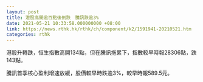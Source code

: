 ```yaml
---
layout: post
title: 港股高開逾百點後倒跌　騰訊跌逾3%
date: 2021-05-21 10:33:58.000000000 +08:00
link: https://news.rthk.hk/rthk/ch/component/k2/1591941-20210521.htm
categories: rthk
---
```


港股升轉跌，恒生指數高開134點，但在騰訊拖累下，指數較早時報28306點，跌143點。

騰訊首季核心盈利增速放緩，股價較早時跌逾3%，較早時報589.5元。
